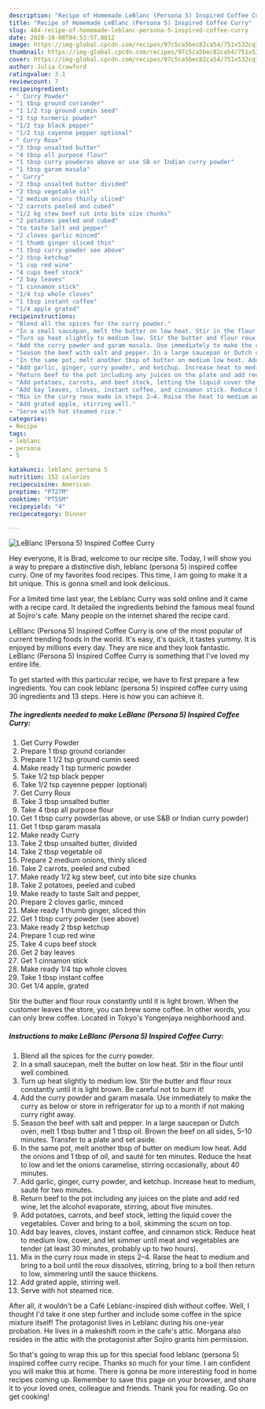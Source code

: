 ```yaml
---
description: "Recipe of Homemade LeBlanc (Persona 5) Inspired Coffee Curry"
title: "Recipe of Homemade LeBlanc (Persona 5) Inspired Coffee Curry"
slug: 484-recipe-of-homemade-leblanc-persona-5-inspired-coffee-curry
date: 2020-10-08T04:53:57.001Z
image: https://img-global.cpcdn.com/recipes/97c5ca5bec82ca54/751x532cq70/leblanc-persona-5-inspired-coffee-curry-recipe-main-photo.jpg
thumbnail: https://img-global.cpcdn.com/recipes/97c5ca5bec82ca54/751x532cq70/leblanc-persona-5-inspired-coffee-curry-recipe-main-photo.jpg
cover: https://img-global.cpcdn.com/recipes/97c5ca5bec82ca54/751x532cq70/leblanc-persona-5-inspired-coffee-curry-recipe-main-photo.jpg
author: Julia Crawford
ratingvalue: 3.1
reviewcount: 7
recipeingredient:
- " Curry Powder"
- "1 tbsp ground coriander"
- "1 1/2 tsp ground cumin seed"
- "1 tsp turmeric powder"
- "1/2 tsp black pepper"
- "1/2 tsp cayenne pepper optional"
- " Curry Roux"
- "3 tbsp unsalted butter"
- "4 tbsp all purpose flour"
- "1 tbsp curry powderas above or use SB or Indian curry powder"
- "1 tbsp garam masala"
- " Curry"
- "2 tbsp unsalted butter divided"
- "2 tbsp vegetable oil"
- "2 medium onions thinly sliced"
- "2 carrots peeled and cubed"
- "1/2 kg stew beef cut into bite size chunks"
- "2 potatoes peeled and cubed"
- "to taste Salt and pepper"
- "2 cloves garlic minced"
- "1 thumb ginger sliced thin"
- "1 tbsp curry powder see above"
- "2 tbsp ketchup"
- "1 cup red wine"
- "4 cups beef stock"
- "2 bay leaves"
- "1 cinnamon stick"
- "1/4 tsp whole cloves"
- "1 tbsp instant coffee"
- "1/4 apple grated"
recipeinstructions:
- "Blend all the spices for the curry powder."
- "In a small saucepan, melt the butter on low heat. Stir in the flour until well combined."
- "Turn up heat slightly to medium low. Stir the butter and flour roux constantly until it is light brown. Be careful not to burn it!"
- "Add the curry powder and garam masala. Use immediately to make the curry as below or store in refrigerator for up to a month if not making curry right away."
- "Season the beef with salt and pepper. In a large saucepan or Dutch oven, melt 1 tbsp butter and 1 tbsp oil. Brown the beef on all sides, 5–10 minutes. Transfer to a plate and set aside."
- "In the same pot, melt another tbsp of butter on medium low heat. Add the onions and 1 tbsp of oil, and sauté for ten minutes. Reduce the heat to low and let the onions caramelise, stirring occasionally, about 40 minutes."
- "Add garlic, ginger, curry powder, and ketchup. Increase heat to medium, sauté for two minutes."
- "Return beef to the pot including any juices on the plate and add red wine, let the alcohol evaporate, stirring, about five minutes."
- "Add potatoes, carrots, and beef stock, letting the liquid cover the vegetables. Cover and bring to a boil, skimming the scum on top."
- "Add bay leaves, cloves, instant coffee, and cinnamon stick. Reduce heat to medium low, cover, and let simmer until meat and vegetables are tender (at least 30 minutes, probably up to two hours)."
- "Mix in the curry roux made in steps 2–4. Raise the heat to medium and bring to a boil until the roux dissolves, stirring, bring to a boil then return to low, simmering until the sauce thickens."
- "Add grated apple, stirring well."
- "Serve with hot steamed rice."
categories:
- Recipe
tags:
- leblanc
- persona
- 5

katakunci: leblanc persona 5 
nutrition: 152 calories
recipecuisine: American
preptime: "PT27M"
cooktime: "PT55M"
recipeyield: "4"
recipecategory: Dinner

---
```



![LeBlanc (Persona 5) Inspired Coffee Curry](https://img-global.cpcdn.com/recipes/97c5ca5bec82ca54/751x532cq70/leblanc-persona-5-inspired-coffee-curry-recipe-main-photo.jpg)

Hey everyone, it is Brad, welcome to our recipe site. Today, I will show you a way to prepare a distinctive dish, leblanc (persona 5) inspired coffee curry. One of my favorites food recipes. This time, I am going to make it a bit unique. This is gonna smell and look delicious.

For a limited time last year, the Leblanc Curry was sold online and it came with a recipe card. It detailed the ingredients behind the famous meal found at Sojiro&#39;s cafe. Many people on the internet shared the recipe card.

LeBlanc (Persona 5) Inspired Coffee Curry is one of the most popular of current trending foods in the world. It's easy, it's quick, it tastes yummy. It is enjoyed by millions every day. They are nice and they look fantastic. LeBlanc (Persona 5) Inspired Coffee Curry is something that I've loved my entire life.


To get started with this particular recipe, we have to first prepare a few ingredients. You can cook leblanc (persona 5) inspired coffee curry using 30 ingredients and 13 steps. Here is how you can achieve it.

<!--inarticleads1-->

##### The ingredients needed to make LeBlanc (Persona 5) Inspired Coffee Curry:

1. Get  Curry Powder
1. Prepare 1 tbsp ground coriander
1. Prepare 1 1/2 tsp ground cumin seed
1. Make ready 1 tsp turmeric powder
1. Take 1/2 tsp black pepper
1. Take 1/2 tsp cayenne pepper (optional)
1. Get  Curry Roux
1. Take 3 tbsp unsalted butter
1. Take 4 tbsp all purpose flour
1. Get 1 tbsp curry powder(as above, or use S&amp;B or Indian curry powder)
1. Get 1 tbsp garam masala
1. Make ready  Curry
1. Take 2 tbsp unsalted butter, divided
1. Take 2 tbsp vegetable oil
1. Prepare 2 medium onions, thinly sliced
1. Take 2 carrots, peeled and cubed
1. Make ready 1/2 kg stew beef, cut into bite size chunks
1. Take 2 potatoes, peeled and cubed
1. Make ready to taste Salt and pepper,
1. Prepare 2 cloves garlic, minced
1. Make ready 1 thumb ginger, sliced thin
1. Get 1 tbsp curry powder (see above)
1. Make ready 2 tbsp ketchup
1. Prepare 1 cup red wine
1. Take 4 cups beef stock
1. Get 2 bay leaves
1. Get 1 cinnamon stick
1. Make ready 1/4 tsp whole cloves
1. Take 1 tbsp instant coffee
1. Get 1/4 apple, grated


Stir the butter and flour roux constantly until it is light brown. When the customer leaves the store, you can brew some coffee. In other words, you can only brew coffee. Located in Tokyo&#39;s Yongenjaya neighborhood and. 

<!--inarticleads2-->

##### Instructions to make LeBlanc (Persona 5) Inspired Coffee Curry:

1. Blend all the spices for the curry powder.
1. In a small saucepan, melt the butter on low heat. Stir in the flour until well combined.
1. Turn up heat slightly to medium low. Stir the butter and flour roux constantly until it is light brown. Be careful not to burn it!
1. Add the curry powder and garam masala. Use immediately to make the curry as below or store in refrigerator for up to a month if not making curry right away.
1. Season the beef with salt and pepper. In a large saucepan or Dutch oven, melt 1 tbsp butter and 1 tbsp oil. Brown the beef on all sides, 5–10 minutes. Transfer to a plate and set aside.
1. In the same pot, melt another tbsp of butter on medium low heat. Add the onions and 1 tbsp of oil, and sauté for ten minutes. Reduce the heat to low and let the onions caramelise, stirring occasionally, about 40 minutes.
1. Add garlic, ginger, curry powder, and ketchup. Increase heat to medium, sauté for two minutes.
1. Return beef to the pot including any juices on the plate and add red wine, let the alcohol evaporate, stirring, about five minutes.
1. Add potatoes, carrots, and beef stock, letting the liquid cover the vegetables. Cover and bring to a boil, skimming the scum on top.
1. Add bay leaves, cloves, instant coffee, and cinnamon stick. Reduce heat to medium low, cover, and let simmer until meat and vegetables are tender (at least 30 minutes, probably up to two hours).
1. Mix in the curry roux made in steps 2–4. Raise the heat to medium and bring to a boil until the roux dissolves, stirring, bring to a boil then return to low, simmering until the sauce thickens.
1. Add grated apple, stirring well.
1. Serve with hot steamed rice.


After all, it wouldn&#39;t be a Café Leblanc-inspired dish without coffee. Well, I thought I&#39;d take it one step further and include some coffee in the spice mixture itself! The protagonist lives in Leblanc during his one-year probation. He lives in a makeshift room in the cafe&#39;s attic. Morgana also resides in the attic with the protagonist after Sojiro grants him permission. 

So that's going to wrap this up for this special food leblanc (persona 5) inspired coffee curry recipe. Thanks so much for your time. I am confident you will make this at home. There is gonna be more interesting food in home recipes coming up. Remember to save this page on your browser, and share it to your loved ones, colleague and friends. Thank you for reading. Go on get cooking!
